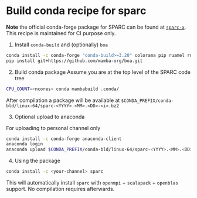 # Build conda recipe for sparc

**Note** the official conda-forge package for SPARC can be found at
[`sparc-x`](https://github.com/conda-forge/sparc-x-feedstock). This
recipe is maintained for CI purpose only.

1. Install `conda-build` and (optionally) `boa`
```bash
conda install -c conda-forge "conda-build>=3.20" colorama pip ruamel ruamel.yaml rich mamba jsonschema
pip install git+https://github.com/mamba-org/boa.git
```

2. Build conda package
Assume you are at the top level of the SPARC code tree
```bash
CPU_COUNT=<ncores> conda mambabuild .conda/
```

After compilation a package will be available at `$CONDA_PREFIX/conda-bld/linux-64/sparc-<YYYY>.<MM>.<DD>-<i>.bz2`

3. Optional upload to anaconda

For uploading to personal channel only
```bash
conda install -c conda-forge anaconda-client
anaconda login
anaconda upload $CONDA_PREFIX/conda-bld/linux-64/sparc-<YYYY>.<MM>.<DD>-<i>.bz2
```


4. Using the package
```bash
conda install -c <your-channel> sparc
```
This will automatically install `sparc` with `openmpi` + `scalapack` + `openblas` support. No compilation requires afterwards.
